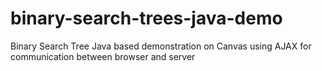 # binary-search-trees-java-demo
Binary Search Tree Java based demonstration on Canvas using AJAX for communication between browser and server

